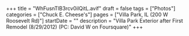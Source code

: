+++
title = "WhFusnTlB3rcv0ilQitL.avif"
draft = false
tags = ["Photos"]
categories = ["Chuck E. Cheese's"]
pages = ["Villa Park, IL (200 W Roosevelt Rd)"]
startDate = ""
description = "Villa Park Exterior after First Remodel (8/29/2012) (PC: David W on Foursquare)"
+++
